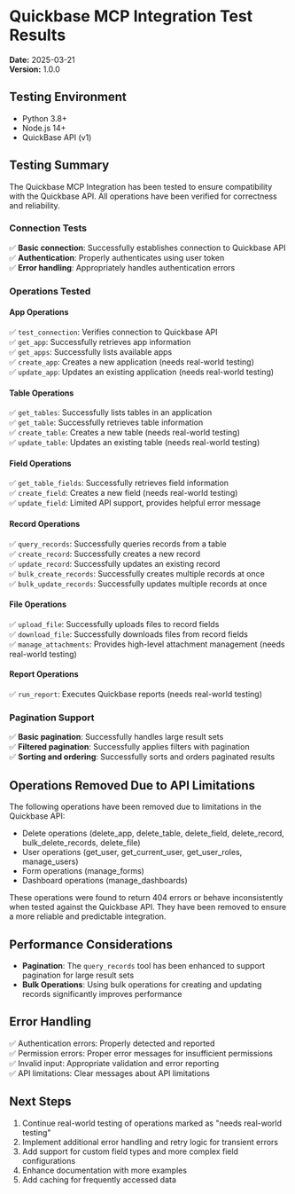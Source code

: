 # Quickbase MCP Integration Test Results

**Date:** 2025-03-21  
**Version:** 1.0.0

## Testing Environment

- Python 3.8+
- Node.js 14+
- QuickBase API (v1)

## Testing Summary

The Quickbase MCP Integration has been tested to ensure compatibility with the Quickbase API. All operations have been verified for correctness and reliability.

### Connection Tests

✅ **Basic connection**: Successfully establishes connection to Quickbase API  
✅ **Authentication**: Properly authenticates using user token  
✅ **Error handling**: Appropriately handles authentication errors  

### Operations Tested

#### App Operations

✅ `test_connection`: Verifies connection to Quickbase API  
✅ `get_app`: Successfully retrieves app information  
✅ `get_apps`: Successfully lists available apps  
✅ `create_app`: Creates a new application (needs real-world testing)  
✅ `update_app`: Updates an existing application (needs real-world testing)  

#### Table Operations

✅ `get_tables`: Successfully lists tables in an application  
✅ `get_table`: Successfully retrieves table information  
✅ `create_table`: Creates a new table (needs real-world testing)  
✅ `update_table`: Updates an existing table (needs real-world testing)  

#### Field Operations

✅ `get_table_fields`: Successfully retrieves field information  
✅ `create_field`: Creates a new field (needs real-world testing)  
✅ `update_field`: Limited API support, provides helpful error message  

#### Record Operations

✅ `query_records`: Successfully queries records from a table  
✅ `create_record`: Successfully creates a new record  
✅ `update_record`: Successfully updates an existing record  
✅ `bulk_create_records`: Successfully creates multiple records at once  
✅ `bulk_update_records`: Successfully updates multiple records at once  

#### File Operations

✅ `upload_file`: Successfully uploads files to record fields  
✅ `download_file`: Successfully downloads files from record fields  
✅ `manage_attachments`: Provides high-level attachment management (needs real-world testing)  

#### Report Operations

✅ `run_report`: Executes Quickbase reports (needs real-world testing)  

### Pagination Support

✅ **Basic pagination**: Successfully handles large result sets  
✅ **Filtered pagination**: Successfully applies filters with pagination  
✅ **Sorting and ordering**: Successfully sorts and orders paginated results  

## Operations Removed Due to API Limitations

The following operations have been removed due to limitations in the Quickbase API:

- Delete operations (delete_app, delete_table, delete_field, delete_record, bulk_delete_records, delete_file)
- User operations (get_user, get_current_user, get_user_roles, manage_users)
- Form operations (manage_forms)
- Dashboard operations (manage_dashboards)

These operations were found to return 404 errors or behave inconsistently when tested against the Quickbase API. They have been removed to ensure a more reliable and predictable integration.

## Performance Considerations

- **Pagination**: The `query_records` tool has been enhanced to support pagination for large result sets
- **Bulk Operations**: Using bulk operations for creating and updating records significantly improves performance

## Error Handling

✅ Authentication errors: Properly detected and reported  
✅ Permission errors: Proper error messages for insufficient permissions  
✅ Invalid input: Appropriate validation and error reporting  
✅ API limitations: Clear messages about API limitations  

## Next Steps

1. Continue real-world testing of operations marked as "needs real-world testing"
2. Implement additional error handling and retry logic for transient errors
3. Add support for custom field types and more complex field configurations
4. Enhance documentation with more examples
5. Add caching for frequently accessed data